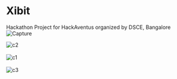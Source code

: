 # Xibit

Hackathon Project for HackAventus organized by DSCE, Bangalore
![Capture](https://github.com/k8wi/DSCE-hackathon-Vikasana/assets/95972832/5912e2e7-38db-49e9-a463-99b1b8877aef)

![c2](https://github.com/k8wi/DSCE-hackathon-Vikasana/assets/95972832/ba6151d0-de21-4a89-b676-bcd1e0e92771)
<br><br>
![c1](https://github.com/k8wi/DSCE-hackathon-Vikasana/assets/95972832/653d028d-cec5-4834-aea3-b554815f3d62)
<br><br>
![c3](https://github.com/k8wi/DSCE-hackathon-Vikasana/assets/95972832/08c439ed-290e-419e-9025-3c0d5db3f8e9)
<br><br>


